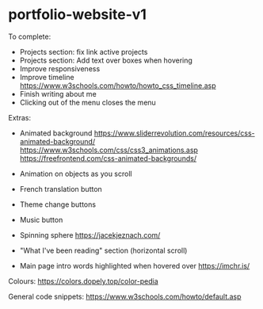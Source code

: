 # portfolio-website-v1

To complete:
- Projects section: fix link active projects
- Projects section: Add text over boxes when hovering
- Improve responsiveness
- Improve timeline https://www.w3schools.com/howto/howto_css_timeline.asp 
- Finish writing about me
- Clicking out of the menu closes the menu

Extras:
- Animated background
https://www.sliderrevolution.com/resources/css-animated-background/
https://www.w3schools.com/css/css3_animations.asp
https://freefrontend.com/css-animated-backgrounds/

- Animation on objects as you scroll
- French translation button
- Theme change buttons
- Music button
- Spinning sphere
https://jacekjeznach.com/
- "What I've been reading" section (horizontal scroll)
- Main page intro words highlighted when hovered over
https://imchr.is/ 

Colours:
https://colors.dopely.top/color-pedia 

General code snippets:
https://www.w3schools.com/howto/default.asp
